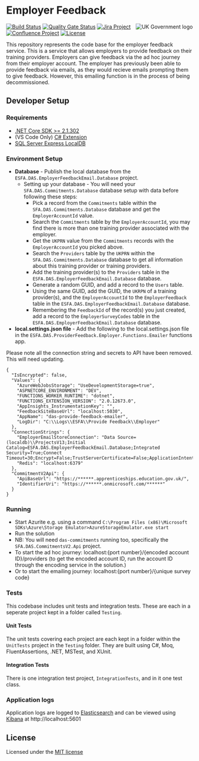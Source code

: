 # Employer Feedback

<img src="https://avatars.githubusercontent.com/u/9841374?s=200&v=4" align="right" alt="UK Government logo">

[![Build Status](https://sfa-gov-uk.visualstudio.com/Digital%20Apprenticeship%20Service/_apis/build/status/das-provide-feedback-employer?repoName=SkillsFundingAgency%2Fdas-provide-feedback-employer&branchName=master)](https://sfa-gov-uk.visualstudio.com/Digital%20Apprenticeship%20Service/_build/latest?definitionId=2539&repoName=SkillsFundingAgency%2Fdas-provide-feedback-employer&branchName=master)
[![Quality Gate Status](https://sonarcloud.io/api/project_badges/measure?project=SkillsFundingAgency_das-provide-feedback-employer&metric=alert_status)](https://sonarcloud.io/project/overview?id=SkillsFundingAgency_das-provide-feedback-employer)
[![Jira Project](https://img.shields.io/badge/Jira-Project-blue)](https://skillsfundingagency.atlassian.net/browse/QF-79)
[![Confluence Project](https://img.shields.io/badge/Confluence-Project-blue)](https://skillsfundingagency.atlassian.net/wiki/spaces/NDL/pages/3773497345/Employer+Feedback+-+QF)
[![License](https://img.shields.io/badge/license-MIT-lightgrey.svg?longCache=true&style=flat-square)](https://en.wikipedia.org/wiki/MIT_License) 

This repository represents the code base for the employer feedback service. This is a service that allows employers to provide feedback on their training providers. Employers can give feedback via the ad hoc journey from their employer account. The employer has previously been able to provide feedback via emails, as they would recieve emails prompting them to give feedback. However, this emailing function is in the process of being decommissioned. 

## Developer Setup
### Requirements

* [.NET Core SDK >= 2.1.302](https://www.microsoft.com/net/download/)
* (VS Code Only) [C# Extension](https://marketplace.visualstudio.com/items?itemName=ms-vscode.csharp)
* [SQL Server Express LocalDB](https://docs.microsoft.com/en-us/sql/database-engine/configure-windows/sql-server-express-localdb)

### Environment Setup

* **Database** - Publish the local database from the `ESFA.DAS.EmployerFeedbackEmail.Database` project.
    * Setting up your database - You will need your `SFA.DAS.Commitments.Database` database setup with data before following these steps:
        * Pick a record from the `Commitments` table within the `SFA.DAS.Commitments.Database` database and get the `EmployerAccountId` value.
        * Search the `Commitments` table by the `EmployerAccountId`, you may find there is more than one training provider associated with the employer.
        * Get the `UKPRN` value from the `Commitments` records with the `EmployerAccountId` you picked above. 
        * Search the `Providers` table by the `UKPRN` within the `SFA.DAS.Commitments.Database` database to get all information about this training provider or training providers.
        * Add the training provider(s) to the `Providers` table in the `ESFA.DAS.EmployerFeedbackEmail.Database` database. 
        * Generate a random GUID, and add a record to the `Users` table. 
        * Using the same GUID, add the GUID, the `UKRPN` of a training provider(s), and the `EmployerAccountId` to the `EmployerFeedback` table in the `ESFA.DAS.EmployerFeedbackEmail.Database` database. 
        * Remembering the `FeedbackId` of the record(s) you just created, add a record to the `EmployerSurveyCodes` table in the `ESFA.DAS.EmployerFeedbackEmail.Database` database. 
* **local.settings.json file** - Add the following to the local.settings.json file in the `ESFA.DAS.ProviderFeedback.Employer.Functions.Emailer` functions app.

Please note all the connection string and secrets to API have been removed. This will need updating.
```
{
  "IsEncrypted": false,
  "Values": {
    "AzureWebJobsStorage": "UseDevelopmentStorage=true",
    "ASPNETCORE_ENVIRONMENT": "DEV",
    "FUNCTIONS_WORKER_RUNTIME": "dotnet",
    "FUNCTIONS_EXTENSION_VERSION": "2.0.12673.0",
    "AppInsights_InstrumentationKey": "",
    "FeedbackSiteBaseUrl": "localhost:5030",
    "AppName": "das-provide-feedback-emailer",
    "LogDir": "C:\\Logs\\ESFA\\Provide Feedback\\Employer"
  },
  "ConnectionStrings": {
    "EmployerEmailStoreConnection": "Data Source=(localdb)\\ProjectsV13;Initial Catalog=ESFA.DAS.EmployerFeedbackEmail.Database;Integrated Security=True;Connect Timeout=30;Encrypt=False;TrustServerCertificate=False;ApplicationIntent=ReadWrite;MultipleActiveResultSets=true;MultiSubnetFailover=False",
    "Redis": "localhost:6379"
  },
  "CommitmentV2Api": {
    "ApiBaseUrl": "https://******.apprenticeships.education.gov.uk/",
    "IdentifierUri": "https://******.onmicrosoft.com/******"
  }
}
```


### Running
* Start Azurite e.g. using a command `C:\Program Files (x86)\Microsoft SDKs\Azure\Storage Emulator>AzureStorageEmulator.exe start`
* Run the solution
* NB: You will need `das-commitments` running too, specifically the `SFA.DAS.CommitmentsV2.Api` project.
* To start the ad hoc journey: localhost:{port number}/{encoded account ID}/providers (to get the encoded account ID, run the account ID through the encoding service in the solution.)
* Or to start the emailing journey: localhost:{port number}/{unique survey code}

### Tests

This codebase includes unit tests and integration tests. These are each in a seperate project kept in a folder called `Testing`.

#### Unit Tests

The unit tests covering each project are each kept in a folder within the `UnitTests` project in the `Testing` folder. They are built using C#, Moq, FluentAssertions, .NET, MSTest, and XUnit.

#### Integration Tests

There is one integration test project, `IntegrationTests`, and in it one test class.

### Application logs

Application logs are logged to [Elasticsearch](https://www.elastic.co/products/elasticsearch) and can be viewed using [Kibana](https://www.elastic.co/products/kibana) at http://localhost:5601

## License

Licensed under the [MIT license](LICENSE)

